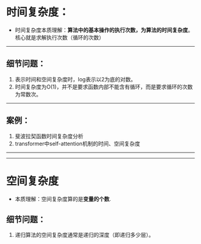 
# 时间复杂度：

- 时间复杂度本质理解：**算法中的基本操作的执行次数，为算法的时间复杂度**。核心就是求解执行次数（循环的次数）

---


## 细节问题：
1. 表示时间和空间复杂度时，log表示以2为底的对数。
2. 时间复杂度为O(1)，并不是要求函数内部不能含有循环，而是要求循环的次数为常数次。


---

## 案例：
1. 斐波拉契函数时间复杂度分析
2. transformer中self-attention机制的时间、空间复杂度


----
----

# 空间复杂度

- 本质理解：空间复杂度算的是**变量的个数**.

## 细节问题：
1. 递归算法的空间复杂度通常是递归的深度（即递归多少层）。
